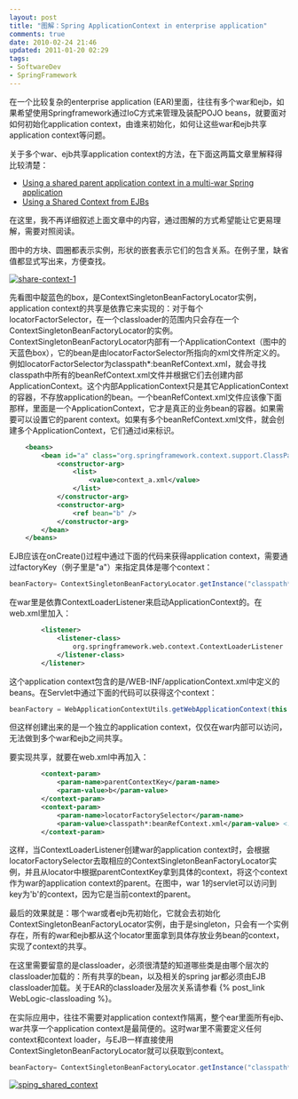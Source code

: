 ```yaml
---
layout: post
title: "图解：Spring ApplicationContext in enterprise application"
comments: true
date: 2010-02-24 21:46
updated: 2011-01-20 02:29
tags:
- SoftwareDev
- SpringFramework
---
```

在一个比较复杂的enterprise application (EAR)里面，往往有多个war和ejb，如果希望使用Springframework通过IoC方式来管理及装配POJO beans，就要面对如何初始化application context，由谁来初始化，如何让这些war和ejb共享application context等问题。

关于多个war、ejb共享application context的方法，在下面这两篇文章里解释得比较清楚：

  * [Using a shared parent application context in a multi-war Spring application](http://blog.springsource.com/2007/06/11/using-a-shared-parent-application-context-in-a-multi-war-spring-application/)
  * [Using a Shared Context from EJBs](http://springtips.blogspot.com/2007/09/using-shared-context-from-ejbs.html)

在这里，我不再详细叙述上面文章中的内容，通过图解的方式希望能让它更易理解，需要对照阅读。

图中的方块、圆圈都表示实例，形状的嵌套表示它们的包含关系。在例子里，缺省值都显式写出来，方便查找。

[![share-context-1](http://farm5.static.flickr.com/4037/4384915548_2ec7d610e6_o.png)](http://www.flickr.com/photos/leoliang/4384915548/)

先看图中靛蓝色的box，是ContextSingletonBeanFactoryLocator实例，application context的共享是依靠它来实现的：对于每个locatorFactorSelector，在一个classloader的范围内只会存在一个ContextSingletonBeanFactoryLocator的实例。ContextSingletonBeanFactoryLocator内部有一个ApplicationContext（图中的天蓝色box），它的bean是由locatorFactorSelector所指向的xml文件所定义的。例如locatorFactorSelector为classpath*:beanRefContext.xml，就会寻找classpath中所有的beanRefContext.xml文件并根据它们去创建内部ApplicationContext。这个内部ApplicationContext只是其它ApplicationContext的容器，不存放application的bean。一个beanRefContext.xml文件应该像下面那样，里面是一个ApplicationContext，它才是真正的业务bean的容器。如果需要可以设置它的parent context。如果有多个beanRefContext.xml文件，就会创建多个ApplicationContext，它们通过id来标识。
    
``` xml beanRefContext.xml
    <beans>
        <bean id="a" class="org.springframework.context.support.ClassPathXmlApplicationContext">
            <constructor-arg>
                <list>
                    <value>context_a.xml</value>
                </list>
            </constructor-arg>
            <constructor-arg>
                <ref bean="b" />
            </constructor-arg>
        </bean>
    </beans>
``` 

EJB应该在onCreate()过程中通过下面的代码来获得application context，需要通过factoryKey（例子里是"a"）来指定具体是哪个context：
    
``` java
beanFactory= ContextSingletonBeanFactoryLocator.getInstance("classpath*:beanRefContext.xml").useBeanFactory("a").getFactory();
```

在war里是依靠ContextLoaderListener来启动ApplicationContext的。在web.xml里加入：
    
``` xml web.xml    
        <listener>
            <listener-class>
                org.springframework.web.context.ContextLoaderListener
            </listener-class>
        </listener>
```

这个application context包含的是/WEB-INF/applicationContext.xml中定义的beans。在Servlet中通过下面的代码可以获得这个context：
    
``` java
beanFactory = WebApplicationContextUtils.getWebApplicationContext(this.getServletContext());
```

但这样创建出来的是一个独立的application context，仅仅在war内部可以访问，无法做到多个war和ejb之间共享。

要实现共享，就要在web.xml中再加入：
    
``` xml web.xml
        <context-param>
            <param-name>parentContextKey</param-name>
            <param-value>b</param-value>
        </context-param>
        <context-param>
            <param-name>locatorFactorySelector</param-name>
            <param-value>classpath*:beanRefContext.xml</param-value> <!-- this is the default value -->
        </context-param>
```

这样，当ContextLoaderListener创建war的application context时，会根据locatorFactorySelector去取相应的ContextSingletonBeanFactoryLocator实例，并且从locator中根据parentContextKey拿到具体的context，将这个context作为war的application context的parent。在图中，war 1的servlet可以访问到key为'b'的context，因为它是当前context的parent。

最后的效果就是：哪个war或者ejb先初始化，它就会去初始化ContextSingletonBeanFactoryLocator实例，由于是singleton，只会有一个实例存在，所有的war和ejb都从这个locator里面拿到具体存放业务bean的context，实现了context的共享。

在这里需要留意的是classloader，必须很清楚的知道哪些类是由哪个层次的classloader加载的：所有共享的bean，以及相关的spring jar都必须由EJB classloader加载。关于EAR的classloader及层次关系请参看 {% post_link WebLogic-classloading %}。

在实际应用中，往往不需要对application context作隔离，整个ear里面所有ejb、war共享一个application context是最简便的。这时war里不需要定义任何context和context loader，与EJB一样直接使用ContextSingletonBeanFactoryLocator就可以获取到context。
    
``` java
beanFactory= ContextSingletonBeanFactoryLocator.getInstance("classpath*:beanRefContext.xml").useBeanFactory("share-context").getFactory();
```

[![sping_shared_context](http://farm6.static.flickr.com/5245/5370082919_6dfc7f7b1d_z.jpg)](http://www.flickr.com/photos/leoliang/5370082919/)
